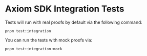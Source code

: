 # Axiom SDK Integration Tests

Tests will run with real proofs by default via the following command:

```
pnpm test:integration
```

You can run the tests with mock proofs via:

```
pnpm test:integration:mock
```